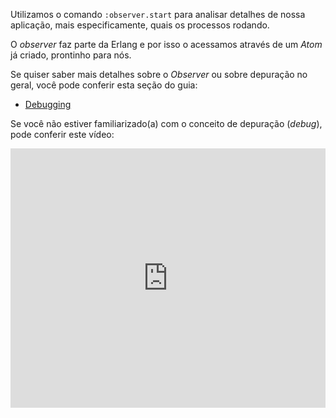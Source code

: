 Utilizamos o comando `:observer.start` para analisar detalhes de nossa aplicação, mais especificamente, quais os processos rodando.

O *observer* faz parte da Erlang e por isso o acessamos através de um *Atom* já criado, prontinho para nós.

Se quiser saber mais detalhes sobre o *Observer* ou sobre depuração no geral, você pode conferir esta seção do guia:

* [Debugging](https://elixir-lang.org/getting-started/debugging.html)

Se você não estiver familiarizado(a) com o conceito de depuração (*debug*), pode conferir este vídeo:

<iframe width="100%" height="415" src="https://www.youtube.com/embed/CDwdjspV4wc" title="YouTube video player" frameborder="0" allow="accelerometer; autoplay; clipboard-write; encrypted-media; gyroscope; picture-in-picture" allowfullscreen></iframe>